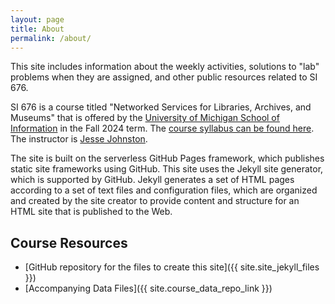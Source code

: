 ```yaml
---
layout: page
title: About
permalink: /about/
---
```


This site includes information about the weekly activities,
solutions to "lab" problems when they are assigned,
and other public resources related to SI 676.

SI 676 is a course titled "Networked Services for Libraries, Archives, and Museums"
that is offered by the [University of Michigan School of Information](https://www.si.umich.edu/)
in the Fall 2024 term.
The [course syllabus can be found here][syllabus].
The instructor is [Jesse Johnston][instructor].

The site is built on the serverless GitHub Pages framework,
which publishes static site frameworks using GitHub.
This site uses the Jekyll site generator, which
is supported by GitHub.
Jekyll generates a set of HTML pages according to
a set of text files and configuration files,
which are organized and created by the site creator to
provide content and structure for an HTML site that
is published to the Web.

## Course Resources

* [GitHub repository for the files to create this site]({{ site.site_jekyll_files }})
* [Accompanying Data Files]({{ site.course_data_repo_link }})

[syllabus]: https://docs.google.com/document/d/12okpn0kAPnvhalat6infvIYm6F2ejX0_fhNt93H0slg/edit?usp=sharing
[instructor]: https://www.si.umich.edu/people/jesse-johnston

